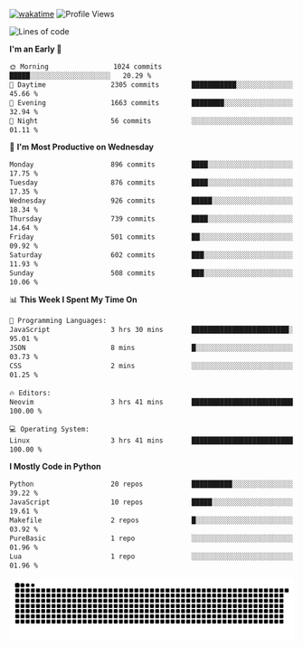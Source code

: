 [![wakatime](https://wakatime.com/badge/user/b920b284-3cde-4cd4-b72e-f7f22d050b16.svg)](https://wakatime.com/@b920b284-3cde-4cd4-b72e-f7f22d050b16)
![Profile Views](http://img.shields.io/badge/Profile%20Views-4586-blue)
<!--START_SECTION:waka-->
![Lines of code](https://img.shields.io/badge/From%20Hello%20World%20I%27ve%20Written-6.4%20million%20lines%20of%20code-blue)

**I'm an Early 🐤** 

```text
🌞 Morning                1024 commits        █████░░░░░░░░░░░░░░░░░░░░   20.29 % 
🌆 Daytime                2305 commits        ███████████░░░░░░░░░░░░░░   45.66 % 
🌃 Evening                1663 commits        ████████░░░░░░░░░░░░░░░░░   32.94 % 
🌙 Night                  56 commits          ░░░░░░░░░░░░░░░░░░░░░░░░░   01.11 % 
```
📅 **I'm Most Productive on Wednesday** 

```text
Monday                   896 commits         ████░░░░░░░░░░░░░░░░░░░░░   17.75 % 
Tuesday                  876 commits         ████░░░░░░░░░░░░░░░░░░░░░   17.35 % 
Wednesday                926 commits         █████░░░░░░░░░░░░░░░░░░░░   18.34 % 
Thursday                 739 commits         ████░░░░░░░░░░░░░░░░░░░░░   14.64 % 
Friday                   501 commits         ██░░░░░░░░░░░░░░░░░░░░░░░   09.92 % 
Saturday                 602 commits         ███░░░░░░░░░░░░░░░░░░░░░░   11.93 % 
Sunday                   508 commits         ███░░░░░░░░░░░░░░░░░░░░░░   10.06 % 
```


📊 **This Week I Spent My Time On** 

```text
💬 Programming Languages: 
JavaScript               3 hrs 30 mins       ████████████████████████░   95.01 % 
JSON                     8 mins              █░░░░░░░░░░░░░░░░░░░░░░░░   03.73 % 
CSS                      2 mins              ░░░░░░░░░░░░░░░░░░░░░░░░░   01.25 % 

🔥 Editors: 
Neovim                   3 hrs 41 mins       █████████████████████████   100.00 % 

💻 Operating System: 
Linux                    3 hrs 41 mins       █████████████████████████   100.00 % 
```

**I Mostly Code in Python** 

```text
Python                   20 repos            ██████████░░░░░░░░░░░░░░░   39.22 % 
JavaScript               10 repos            █████░░░░░░░░░░░░░░░░░░░░   19.61 % 
Makefile                 2 repos             █░░░░░░░░░░░░░░░░░░░░░░░░   03.92 % 
PureBasic                1 repo              ░░░░░░░░░░░░░░░░░░░░░░░░░   01.96 % 
Lua                      1 repo              ░░░░░░░░░░░░░░░░░░░░░░░░░   01.96 % 
```




<!--END_SECTION:waka-->
![Snake animation](https://raw.githubusercontent.com/timmypidashev/timmypidashev/main/commits.svg)
